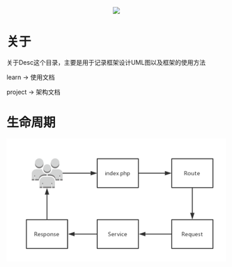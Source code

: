<p align="center"><a href="https://blog.fastrun.cn" target="_blank"><img src="https://resources.blog.fastrun.cn/wp-content/uploads/2018/12/zero_logo.png"></a></p>

# 关于
关于Desc这个目录，主要是用于记录框架设计UML图以及框架的使用方法

learn -> 使用文档

project -> 架构文档

# 生命周期
![life](./images/life.jpg)

